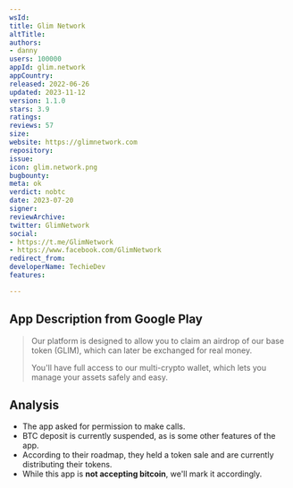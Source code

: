 ```yaml
---
wsId: 
title: Glim Network
altTitle: 
authors:
- danny
users: 100000
appId: glim.network
appCountry: 
released: 2022-06-26
updated: 2023-11-12
version: 1.1.0
stars: 3.9
ratings: 
reviews: 57
size: 
website: https://glimnetwork.com
repository: 
issue: 
icon: glim.network.png
bugbounty: 
meta: ok
verdict: nobtc
date: 2023-07-20
signer: 
reviewArchive: 
twitter: GlimNetwork
social:
- https://t.me/GlimNetwork
- https://www.facebook.com/GlimNetwork
redirect_from: 
developerName: TechieDev
features: 

---
```


## App Description from Google Play 

> Our platform is designed to allow you to claim an airdrop of our base token (GLIM), which can later be exchanged for real money.
>
> You'll have full access to our multi-crypto wallet, which lets you manage your assets safely and easy.

## Analysis

- The app asked for permission to make calls. 
- BTC deposit is currently suspended, as is some other features of the app. 
- According to their roadmap, they held a token sale and are currently distributing their tokens. 
- While this app is **not accepting bitcoin**, we'll mark it accordingly.